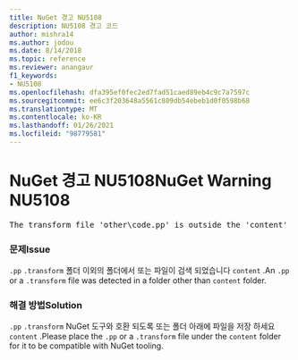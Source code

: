 ```yaml
---
title: NuGet 경고 NU5108
description: NU5108 경고 코드
author: mishra14
ms.author: jodou
ms.date: 8/14/2018
ms.topic: reference
ms.reviewer: anangaur
f1_keywords:
- NU5108
ms.openlocfilehash: dfa395ef0fec2ed7fad51caed89eb4c9c7a7597c
ms.sourcegitcommit: ee6c3f203648a5561c809db54ebeb1d0f0598b68
ms.translationtype: MT
ms.contentlocale: ko-KR
ms.lasthandoff: 01/26/2021
ms.locfileid: "98779581"
---
```

# <a name="nuget-warning-nu5108"></a><span data-ttu-id="de217-103">NuGet 경고 NU5108</span><span class="sxs-lookup"><span data-stu-id="de217-103">NuGet Warning NU5108</span></span>
<pre>The transform file 'other\code.pp' is outside the 'content' folder and hence will not be transformed during installation of this package. Move it into the 'content' folder.</pre>

### <a name="issue"></a><span data-ttu-id="de217-104">문제</span><span class="sxs-lookup"><span data-stu-id="de217-104">Issue</span></span>

<span data-ttu-id="de217-105">`.pp` `.transform` 폴더 이외의 폴더에서 또는 파일이 검색 되었습니다 `content` .</span><span class="sxs-lookup"><span data-stu-id="de217-105">An `.pp` or a `.transform` file was detected in a folder other than `content` folder.</span></span>


### <a name="solution"></a><span data-ttu-id="de217-106">해결 방법</span><span class="sxs-lookup"><span data-stu-id="de217-106">Solution</span></span>

<span data-ttu-id="de217-107">`.pp` `.transform` NuGet 도구와 호환 되도록 또는 폴더 아래에 파일을 저장 하세요 `content` .</span><span class="sxs-lookup"><span data-stu-id="de217-107">Please place the `.pp` or a `.transform`  file under the `content` folder for it to be compatible with NuGet tooling.</span></span>

